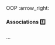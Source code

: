 <link rel="stylesheet" href="{{baseUrl}}/css/textbook.css">

<div class="website-content">

<div id="path">OOP :arrow_right:</div>

<div id="title">

#### Associations :one:

</div>

<div id="body">

...

</div>

</div>
